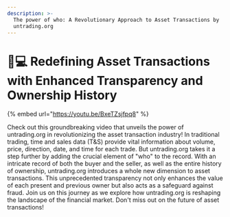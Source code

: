 ```yaml
---
description: >-
  The power of who: A Revolutionary Approach to Asset Transactions by
  untrading.org
---
```


# 👩💻 Redefining Asset Transactions with Enhanced Transparency and Ownership History

{% embed url="https://youtu.be/BxeTZsjfpq8" %}

Check out this groundbreaking video that unveils the power of untrading.org in revolutionizing the asset transaction industry! In traditional trading, time and sales data (T\&S) provide vital information about volume, price, direction, date, and time for each trade. But untrading.org takes it a step further by adding the crucial element of "who" to the record. With an intricate record of both the buyer and the seller, as well as the entire history of ownership, untrading.org introduces a whole new dimension to asset transactions. This unprecedented transparency not only enhances the value of each present and previous owner but also acts as a safeguard against fraud. Join us on this journey as we explore how untrading.org is reshaping the landscape of the financial market. Don't miss out on the future of asset transactions!
